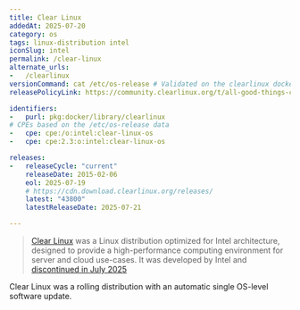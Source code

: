 ```yaml
---
title: Clear Linux
addedAt: 2025-07-20
category: os
tags: linux-distribution intel
iconSlug: intel
permalink: /clear-linux
alternate_urls:
-   /clearlinux
versionCommand: cat /etc/os-release # Validated on the clearlinux docker image
releasePolicyLink: https://community.clearlinux.org/t/all-good-things-come-to-an-end-shutting-down-clear-linux-os/10716

identifiers:
-   purl: pkg:docker/library/clearlinux
# CPEs based on the /etc/os-release data
-   cpe: cpe:/o:intel:clear-linux-os
-   cpe: cpe:2.3:o:intel:clear-linux-os

releases:
-   releaseCycle: "current"
    releaseDate: 2015-02-06
    eol: 2025-07-19
    # https://cdn.download.clearlinux.org/releases/
    latest: "43800"
    latestReleaseDate: 2025-07-21

---
```


> [Clear Linux](https://clearlinux.org) was a Linux distribution optimized for
> Intel architecture, designed to provide a high-performance computing
> environment for server and cloud use-cases. It was developed by Intel and
> [discontinued in July 2025](https://community.clearlinux.org/t/10716/6)

Clear Linux was a rolling distribution with an automatic single OS-level
software update.
